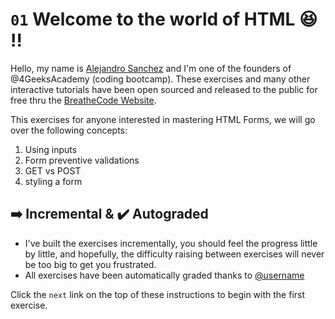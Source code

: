 
# `01` Welcome to the world of HTML 😆 !!

Hello, my name is [Alejandro Sanchez](http://alesanchezr.com) and I'm one of the founders of @4GeeksAcademy (coding bootcamp). These exercises and many other interactive tutorials have been open sourced and released to the public for free thru the [BreatheCode Website](www.BreatheCo.de).

This exercises for anyone interested in mastering HTML Forms, we will go over the following concepts:

1. Using inputs
2. Form preventive validations
3. GET vs POST
4. styling a form

## ➡️ Incremental & ✔️ Autograded

- I've built the exercises incrementally, you should feel the progress little by little, and hopefully, the difficulty raising between exercises will never be too big to get you frustrated.
- All exercises have been automatically graded thanks to [@username](https://github.com/haydavid23)

Click the `next` link on the top of these instructions to begin with the first exercise.